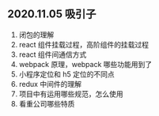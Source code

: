 ## 2020.11.05 吸引子

1. 闭包的理解
2. react 组件挂载过程，高阶组件的挂载过程
3. react 组件间通信方式
4. webpack 原理，webpack 哪些功能用到了
5. 小程序定位和 h5 定位的不同点
6. redux 中间件的理解
7. 项目中有运用哪些规范，怎么使用
8. 看重公司哪些特质
